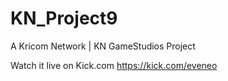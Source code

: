 # KN_Project9
A Kricom Network | KN GameStudios Project

Watch it live on Kick.com
https://kick.com/eveneo
